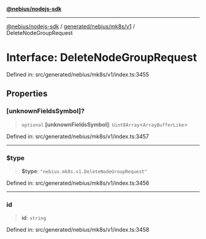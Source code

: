 [**@nebius/nodejs-sdk**](../../../../../README.md)

---

[@nebius/nodejs-sdk](../../../../../README.md) / [generated/nebius/mk8s/v1](../README.md) / DeleteNodeGroupRequest

# Interface: DeleteNodeGroupRequest

Defined in: src/generated/nebius/mk8s/v1/index.ts:3455

## Properties

### \[unknownFieldsSymbol\]?

> `optional` **\[unknownFieldsSymbol\]**: `Uint8Array`\<`ArrayBufferLike`\>

Defined in: src/generated/nebius/mk8s/v1/index.ts:3457

---

### $type

> **$type**: `"nebius.mk8s.v1.DeleteNodeGroupRequest"`

Defined in: src/generated/nebius/mk8s/v1/index.ts:3456

---

### id

> **id**: `string`

Defined in: src/generated/nebius/mk8s/v1/index.ts:3458
